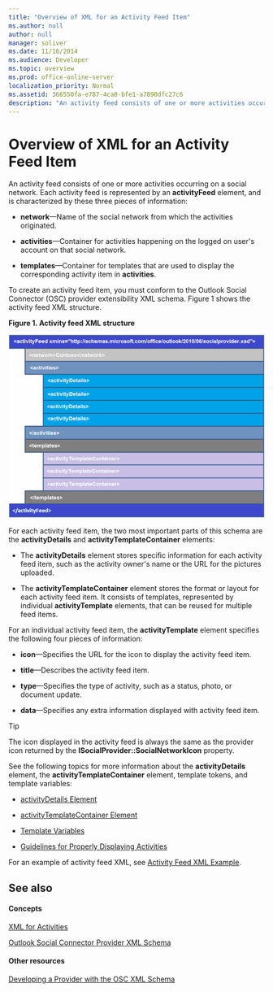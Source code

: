 ```yaml
---
title: "Overview of XML for an Activity Feed Item"
ms.author: null
author: null
manager: soliver
ms.date: 11/16/2014
ms.audience: Developer
ms.topic: overview
ms.prod: office-online-server
localization_priority: Normal
ms.assetid: 366550fa-e787-4ca0-bfe1-a7890dfc27c6
description: "An activity feed consists of one or more activities occurring on a social network. Each activity feed is represented by an activityFeed element, and is characterized by these three pieces of information:"
---
```


# Overview of XML for an Activity Feed Item

An activity feed consists of one or more activities occurring on a social network. Each activity feed is represented by an **activityFeed** element, and is characterized by these three pieces of information: 
  
- **network**—Name of the social network from which the activities originated.
    
- **activities**—Container for activities happening on the logged on user's account on that social network.
    
- **templates**—Container for templates that are used to display the corresponding activity item in **activities**.
    
To create an activity feed item, you must conform to the Outlook Social Connector (OSC) provider extensibility XML schema. Figure 1 shows the activity feed XML structure.
  
**Figure 1. Activity feed XML structure**

![Activity XML structure](media/odc_ol14_ta_OSC_Fig06.gif)
  
For each activity feed item, the two most important parts of this schema are the **activityDetails** and **activityTemplateContainer** elements: 
  
- The **activityDetails** element stores specific information for each activity feed item, such as the activity owner's name or the URL for the pictures uploaded. 
    
- The **activityTemplateContainer** element stores the format or layout for each activity feed item. It consists of templates, represented by individual **activityTemplate** elements, that can be reused for multiple feed items. 
    
For an individual activity feed item, the **activityTemplate** element specifies the following four pieces of information: 
  
- **icon**—Specifies the URL for the icon to display the activity feed item.
    
- **title**—Describes the activity feed item.
    
- **type**—Specifies the type of activity, such as a status, photo, or document update.
    
- **data**—Specifies any extra information displayed with activity feed item.
    
> [!TIP]
> The icon displayed in the activity feed is always the same as the provider icon returned by the **ISocialProvider::SocialNetworkIcon** property. 
  
See the following topics for more information about the **activityDetails** element, the **activityTemplateContainer** element, template tokens, and template variables: 
  
- [activityDetails Element](activitydetails-element.md)
    
- [activityTemplateContainer Element](activitytemplatecontainer-element.md)
    
- [Template Variables](template-variables.md)
    
- [Guidelines for Properly Displaying Activities](guidelines-for-properly-displaying-activities.md)
    
For an example of activity feed XML, see [Activity Feed XML Example](activity-feed-xml-example.md).
  
## See also

#### Concepts

[XML for Activities](xml-for-activities.md)
  
[Outlook Social Connector Provider XML Schema](outlook-social-connector-provider-xml-schema.md)
#### Other resources

[Developing a Provider with the OSC XML Schema](developing-a-provider-with-the-osc-xml-schema.md)

